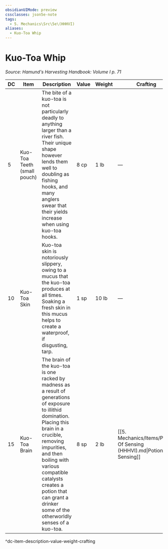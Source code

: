 ```yaml
---
obsidianUIMode: preview
cssclasses: json5e-note
tags:
  - 5. Mechanics\Src\5e\(HHHVI)
aliases:
  - Kuo-Toa Whip
---
```

# Kuo-Toa Whip
*Source: Hamund's Harvesting Handbook: Volume I p. 71* 

| DC | Item | Description | Value | Weight | Crafting |
|----|------|-------------|-------|--------|----------|
| 5 | Kuo-Toa Teeth (small pouch) | The bite of a kuo-toa is not particularly deadly to anything larger than a river fish. Their unique shape however lends them well to doubling as fishing hooks, and many anglers swear that their yields increase when using kuo-toa hooks. | 8 cp | 1 lb | — |
| 10 | Kuo-Toa Skin | Kuo-toa skin is notoriously slippery, owing to a mucus that the kuo-toa produces at all times. Soaking a fresh skin in this mucus helps to create a waterproof, if disgusting, tarp. | 1 sp | 10 lb | — |
| 15 | Kuo-Toa Brain | The brain of the kuo-toa is one racked by madness as a result of generations of exposure to illithid domination. Placing this brain in a crucible, removing impurities, and then boiling with various compatible catalysts creates a potion that can grant a drinker some of the otherworldly senses of a kuo-toa. | 8 sp | 2 lb | [[5. Mechanics/Items/Potion Of Sensing (HHHVI).md\|Potion of Sensing]] |
^dc-item-description-value-weight-crafting
